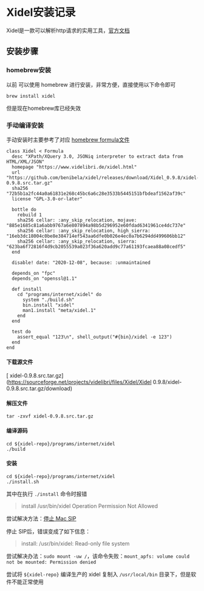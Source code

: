 # Xidel安装记录

Xidel是一款可以解析http请求的实用工具，[官方文档](https://www.videlibri.de/xidel.html)

## 安装步骤

### homebrew安装

以前 可以使用 homebrew 进行安装，非常方便，直接使用以下命令即可

```shell
brew install xidel
```

但是现在homebrew库已经失效

### 手动编译安装

手动安装时主要参考了对应 [homebrew formula文件](https://github.com/Homebrew/homebrew-core/blob/HEAD/Formula/xidel.rb)

```shell
class Xidel < Formula
  desc "XPath/XQuery 3.0, JSONiq interpreter to extract data from HTML/XML/JSON"
  homepage "https://www.videlibri.de/xidel.html"
  url "https://github.com/benibela/xidel/releases/download/Xidel_0.9.8/xidel-0.9.8.src.tar.gz"
  sha256 "72b5b1a2fc44a0a61831e268c45bc6a6c28e3533b5445151bfbdeaf1562af39c"
  license "GPL-3.0-or-later"

  bottle do
    rebuild 1
    sha256 cellar: :any_skip_relocation, mojave:      "885e1685c81a6abb9767a6e807894a98b5d296952e60fdad6341961ce4dc737e"
    sha256 cellar: :any_skip_relocation, high_sierra: "16eb3dc18004c0be8e384714ef543aa6dfe0b026e4ec0a7b6294dd499606bb12"
    sha256 cellar: :any_skip_relocation, sierra:      "623ba6f72816f4d9cb2055539a023f36a620add9c77a61193fcaea88a08cedf5"
  end

  disable! date: "2020-12-08", because: :unmaintained

  depends_on "fpc"
  depends_on "openssl@1.1"

  def install
    cd "programs/internet/xidel" do
      system "./build.sh"
      bin.install "xidel"
      man1.install "meta/xidel.1"
    end
  end

  test do
    assert_equal "123\n", shell_output("#{bin}/xidel -e 123")
  end
end
```

#### 下载源文件

[ xidel-0.9.8.src.tar.gz](https://sourceforge.net/projects/videlibri/files/Xidel/Xidel 0.9.8/xidel-0.9.8.src.tar.gz/download)

#### 解压文件

```shell
tar -zxvf xidel-0.9.8.src.tar.gz
```

#### 编译源码

```shell
cd ${xidel-repo}/programs/internet/xidel
./build
```

#### 安装

```shell
cd ${xidel-repo}/programs/internet/xidel
./install.sh
```

其中在执行 `./install` 命令时报错

> install /usr/bin/xidel Operation Permission Not Allowed

尝试解决方法：[停止 Mac SIP](https://developer.apple.com/documentation/security/disabling_and_enabling_system_integrity_protection)

停止 SIP后，错误变成了如下信息：

> install: /usr/bin/xidel: Read-only file system

尝试解决办法：`sudo mount -uw /`，该命令失败：`mount_apfs: volume could not be mounted: Permission denied`

尝试将 `${xidel-repo}` 编译生产的 xidel 复制入 `/usr/local/bin` 目录下，但是软件不能正常使用
